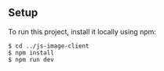 ## Setup
To run this project, install it locally using npm:

```
$ cd ../js-image-client
$ npm install
$ npm run dev
```
